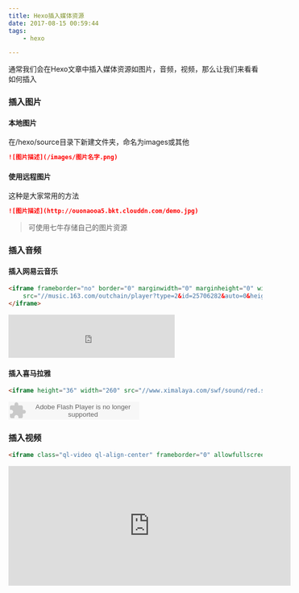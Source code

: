 ```yaml
---
title: Hexo插入媒体资源
date: 2017-08-15 00:59:44
tags:
    - hexo

---
```


通常我们会在Hexo文章中插入媒体资源如图片，音频，视频，那么让我们来看看如何插入

### 插入图片

#### 本地图片
在/hexo/source目录下新建文件夹，命名为images或其他

```markdown
![图片描述](/images/图片名字.png)  
```

#### 使用远程图片
这种是大家常用的方法
```markdown
![图片描述](http://ouonaooa5.bkt.clouddn.com/demo.jpg)  
```

>可使用七牛存储自己的图片资源

### 插入音频

#### 插入网易云音乐

```html
<iframe frameborder="no" border="0" marginwidth="0" marginheight="0" width=330 height=86   
    src="//music.163.com/outchain/player?type=2&id=25706282&auto=0&height=66">  
</iframe> 
```
<iframe frameborder="no" border="0" marginwidth="0" marginheight="0" width=330 height=86   
    src="http://music.163.com/outchain/player?type=2&id=25706282&auto=0&height=66">  
</iframe> 


#### 插入喜马拉雅

```html
<iframe height="36" width="260" src="//www.ximalaya.com/swf/sound/red.swf?id=36371956" frameborder=0 allowfullscreen></iframe>
```


<object type="application/x-shockwave-flash" id="ximalaya_player" data="http://www.ximalaya.com/swf/sound/red.swf?id=36371956" width="260" height="36"></object>


### 插入视频

```html
<iframe class="ql-video ql-align-center" frameborder="0" allowfullscreen="true" src="https://www.youtube.com/embed/QHH3iSeDBLo?showinfo=0" height="238" width="560"></iframe>
```

<iframe class="ql-video ql-align-center" frameborder="0" allowfullscreen="true" src="https://www.youtube.com/embed/QHH3iSeDBLo?showinfo=0" height="238" width="560"></iframe>





